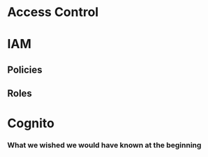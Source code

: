 # Access Control

# IAM

## Policies

## Roles

# Cognito


### What we wished we would have known at the beginning

